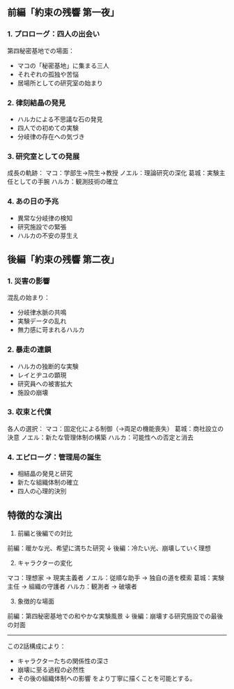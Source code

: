 
## 前編「約束の残響 第一夜」
### 1. プロローグ：四人の出会い

第四秘密基地での場面：
- マコの「秘密基地」に集まる三人
- それぞれの孤独や苦悩
- 居場所としての研究室の始まり


### 2. 律刻結晶の発見
- ハルカによる不思議な石の発見
- 四人での初めての実験
- 分岐律の存在への気づき

### 3. 研究室としての発展

成長の軌跡：
マコ：学部生→院生→教授
ノエル：理論研究の深化
葛城：実験主任としての手腕
ハルカ：観測技術の確立


### 4. あの日の予兆
- 異常な分岐律の検知
- 研究施設での緊張
- ハルカの不安の芽生え

## 後編「約束の残響 第二夜」
### 1. 災害の影響

混乱の始まり：
- 分岐律水脈の共鳴
- 実験データの乱れ
- 無力感に苛まれるハルカ


### 2. 暴走の連鎖
- ハルカの独断的な実験
- レイとヂユの顕現
- 研究員への被害拡大
- 施設の崩壊

### 3. 収束と代償

各人の選択：
マコ：固定化による制御（→両足の機能喪失）
葛城：商社設立の決意
ノエル：新たな管理体制の構築
ハルカ：可能性への否定と消去


### 4. エピローグ：管理局の誕生
- 相結晶の発見と研究
- 新たな組織体制の確立
- 四人の心理的決別

## 特徴的な演出
1. 前編と後編での対比

前編：暖かな光、希望に満ちた研究
↓
後編：冷たい光、崩壊していく理想


2. キャラクターの変化

マコ：理想家 → 現実主義者
ノエル：従順な助手 → 独自の道を模索
葛城：実験主任 → 組織の守護者
ハルカ：観測者 → 破壊者


3. 象徴的な場面

前編：第四秘密基地での和やかな実験風景
↓
後編：崩壊する研究施設での最後の対面

---
この2話構成により：
- キャラクターたちの関係性の深さ
- 崩壊に至る過程の必然性
- その後の組織体制への影響
をより丁寧に描くことを可能とする。